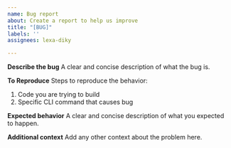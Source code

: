 ```yaml
---
name: Bug report
about: Create a report to help us improve
title: "[BUG]"
labels: ''
assignees: lexa-diky

---
```


**Describe the bug**
A clear and concise description of what the bug is.

**To Reproduce**
Steps to reproduce the behavior:
1.  Code you are trying to build
2. Specific CLI command that causes bug

**Expected behavior**
A clear and concise description of what you expected to happen.

**Additional context**
Add any other context about the problem here.
